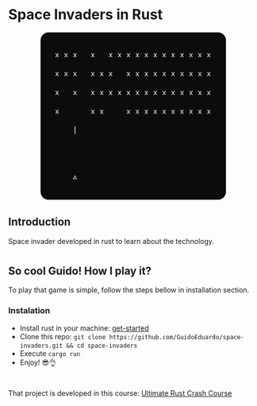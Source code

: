 # Space Invaders in Rust

<p align="center">
    <img src="./docs/assets/space-invaders.png" style="border-radius:16px;" />
</p>

## Introduction
Space invader developed in rust to learn about the technology.

#

## So cool Guido! How I play it?
To play that game is simple, follow the steps bellow in installation section.

### Instalation
- Install rust in your machine: [get-started](https://www.rust-lang.org/learn/get-started)
- Clone this repo: `git clone https://github.com/GuidoEduardo/space-invaders.git && cd space-invaders`
- Execute `cargo run`
- Enjoy! 😎👌

#

That project is developed in this course: [Ultimate Rust Crash Course](https://www.udemy.com/course/ultimate-rust-crash-course/)